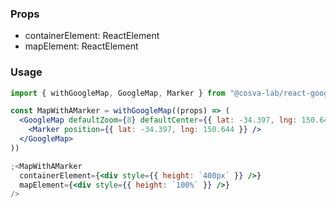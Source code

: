 ### Props

- containerElement: ReactElement
- mapElement: ReactElement

### Usage

```jsx static
import { withGoogleMap, GoogleMap, Marker } from "@cosva-lab/react-google-maps"

const MapWithAMarker = withGoogleMap((props) => (
  <GoogleMap defaultZoom={8} defaultCenter={{ lat: -34.397, lng: 150.644 }}>
    <Marker position={{ lat: -34.397, lng: 150.644 }} />
  </GoogleMap>
))

;<MapWithAMarker
  containerElement={<div style={{ height: `400px` }} />}
  mapElement={<div style={{ height: `100%` }} />}
/>
```
